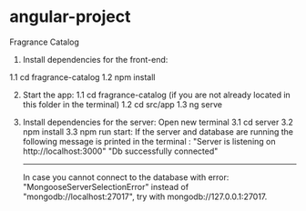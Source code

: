 # angular-project
Fragrance Catalog
1. Install dependencies for the front-end:

  1.1 cd fragrance-catalog
  1.2 npm install 
  
2. Start the app:
  1.1 cd fragrance-catalog (if you are not already located in this folder in the terminal)
  1.2 cd src/app
  1.3 ng serve


3. Install dependencies for the server:
  Open new terminal
  3.1 cd server
  3.2 npm install
  3.3 npm run start:
    If the server and database are running the following message is printed in the terminal : "Server is listening on http://localhost:3000" "Db successfully connected"

   ---
   In case you cannot connect to the database with error: "MongooseServerSelectionError" instead of "mongodb://localhost:27017", try with mongodb://127.0.0.1:27017. 
